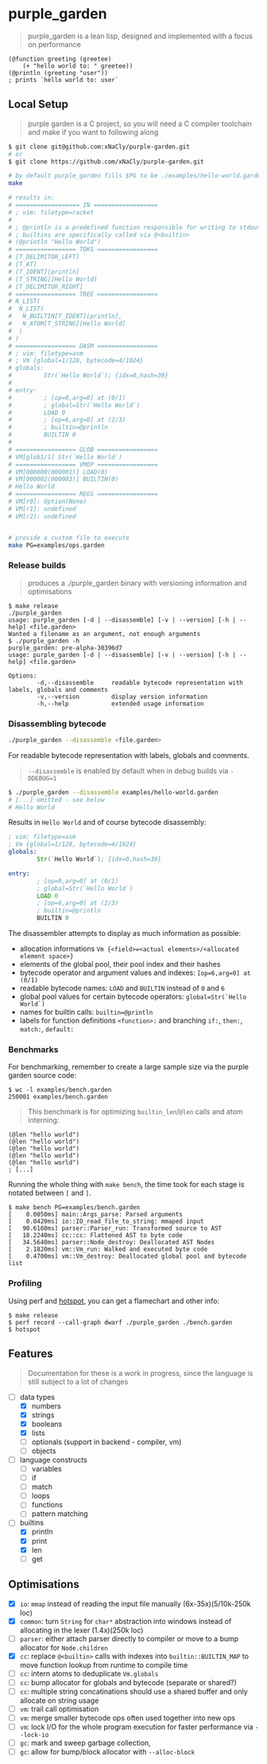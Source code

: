 # purple_garden

> purple_garden is a lean lisp, designed and implemented with a focus on
> performance

```racket
(@function greeting (greetee)
    (+ "hello world to: " greetee))
(@println (greeting "user"))
; prints `hello world to: user`
```

## Local Setup

> purple garden is a C project, so you will need a C compiler toolchain and
> make if you want to following along

```sh
$ git clone git@github.com:xNaCly/purple-garden.git
# or
$ git clone https://github.com/xNaCly/purple-garden.git
```

```sh
# by default purple_garden fills $PG to be ./examples/hello-world.garden
make

# results in:
# ================== IN ==================
# ; vim: filetype=racket
# 
# ; @println is a predefined function responsible for writing to stdout
# ; builtins are specifically called via @<builtin>
# (@println "Hello World")
# ================= TOKS =================
# [T_DELIMITOR_LEFT]
# [T_AT]
# [T_IDENT][println]
# [T_STRING][Hello World]
# [T_DELIMITOR_RIGHT]
# ================= TREE =================
# N_LIST(
#  N_LIST(
#   N_BUILTIN[T_IDENT][println],
#   N_ATOM[T_STRING][Hello World]
#  )
# )
# ================= DASM =================
# ; vim: filetype=asm
# ; Vm {global=1/128, bytecode=4/1024}
# globals:
#         Str(`Hello World`); {idx=0,hash=39}
# 
# entry:
#         ; [op=0,arg=0] at (0/1)
#         ; global=Str(`Hello World`)
#         LOAD 0
#         ; [op=6,arg=0] at (2/3)
#         ; builtin=@println
#         BUILTIN 0
# 
# ================= GLOB =================
# VM[glob1/1] Str(`Hello World`)
# ================= VMOP =================
# VM[000000(000001)] LOAD(0)
# VM[000002(000003)] BUILTIN(0)
# Hello World
# ================= REGS =================
# VM[r0]: Option(None)
# VM[r1]: undefined
# VM[r2]: undefined


# provide a custom file to execute
make PG=examples/ops.garden
```

### Release builds

> produces a ./purple_garden binary with versioning information and optimisations

```shell
$ make release
./purple_garden
usage: purple_garden [-d | --disassemble] [-v | --version] [-h | --help] <file.garden>
Wanted a filename as an argument, not enough arguments
$ ./purple_garden -h
purple_garden: pre-alpha-30396d7
usage: purple_garden [-d | --disassemble] [-v | --version] [-h | --help] <file.garden>

Options:
        -d,--disassemble     readable bytecode representation with labels, globals and comments
        -v,--version         display version information
        -h,--help            extended usage information
```

### Disassembling bytecode

```bash
./purple_garden --disassemble <file.garden>
```

For readable bytecode representation with labels, globals and comments.

> `--disassemble` is enabled by default when in debug builds via `-DDEBUG=1`

```bash
$ ./purple_garden --disassemble examples/hello-world.garden
# [...] omitted - see below
# Hello World
```

Results in `Hello World` and of course bytecode disassembly:

```asm
; vim: filetype=asm
; Vm {global=1/128, bytecode=4/1024}
globals:
        Str(`Hello World`); {idx=0,hash=39}

entry:
        ; [op=0,arg=0] at (0/1)
        ; global=Str(`Hello World`)
        LOAD 0
        ; [op=6,arg=0] at (2/3)
        ; builtin=@println
        BUILTIN 0
```

The disassembler attempts to display as much information as possible:

- allocation informations `Vm {<field>=<actual elements>/<allocated element space>}`
- elements of the global pool, their pool index and their hashes
- bytecode operator and argument values and indexes: `[op=6,arg=0] at (0/1)`
- readable bytecode names: `LOAD` and `BUILTIN` instead of `0` and `6`
- global pool values for certain bytecode operators: ```global=Str(`Hello World`)```
- names for builtin calls: `builtin=@println`
- labels for function definitions `<function>:` and branching `if:`, `then:`, `match:`, `default:`

### Benchmarks

For benchmarking, remember to create a large sample size via the purple garden source code:

```shell
$ wc -l examples/bench.garden
250001 examples/bench.garden
```

> This benchmark is for optimizing `builtin_len`/`@len` calls and atom
> interning:

```racket
(@len "hello world")
(@len "hello world")
(@len "hello world")
(@len "hello world")
(@len "hello world")
; [...]
```

Running the whole thing with `make bench`, the time took for each stage is
notated between `[` and `]`.

```shell
$ make bench PG=examples/bench.garden
[    0.0050ms] main::Args_parse: Parsed arguments
[    0.0420ms] io::IO_read_file_to_string: mmaped input
[   90.6160ms] parser::Parser_run: Transformed source to AST
[   18.2240ms] cc::cc: Flattened AST to byte code
[   34.5640ms] parser::Node_destroy: Deallocated AST Nodes
[    2.1820ms] vm::Vm_run: Walked and executed byte code
[    0.4700ms] vm::Vm_destroy: Deallocated global pool and bytecode list
```

### Profiling

Using perf and [hotspot](https://github.com/KDAB/hotspot), you can get a
flamechart and other info:

```shell
$ make release
$ perf record --call-graph dwarf ./purple_garden ./bench.garden
$ hotspot
```

## Features

> Documentation for these is a work in progress, since the language is still
> subject to a lot of changes

- [ ] data types
  - [x] numbers
  - [x] strings
  - [x] booleans
  - [x] lists
  - [ ] optionals (support in backend - compiler, vm)
  - [ ] objects
- [ ] language constructs
  - [ ] variables
  - [ ] if
  - [ ] match
  - [ ] loops
  - [ ] functions
  - [ ] pattern matching
- [ ] builtins
  - [x] println
  - [x] print
  - [x] len
  - [ ] get

## Optimisations

- [x] `io`: `mmap` instead of reading the input file manually (6x-35x)(5/10k-250k loc)
- [x] `common`: turn `String` for `char*` abstraction into windows instead of allocating in the lexer (1.4x)(250k loc)
- [ ] `parser`: either attach parser directly to compiler or move to a bump allocator for `Node.children`
- [x] `cc`: replace `@<builtin>` calls with indexes into `builtin::BUILTIN_MAP` to move function lookup from runtime to compile time
- [ ] `cc`: intern atoms to deduplicate `Vm.globals`
- [ ] `cc`: bump allocator for globals and bytecode (separate or shared?)
- [ ] `cc`: multiple string concatinations should use a shared buffer and only allocate on string usage
- [ ] `vm`: trail call optimisation
- [ ] `vm`: merge smaller bytecode ops often used together into new ops
- [ ] `vm`: lock I/O for the whole program execution for faster performance via `--lock-io`
- [ ] `gc`: mark and sweep garbage collection, 
- [ ] `gc`: allow for bump/block allocator with `--alloc-block`
